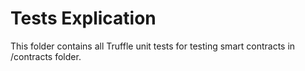 # Tests Explication

This folder contains all Truffle unit tests for testing smart contracts in /contracts folder.
